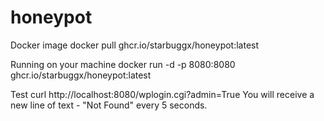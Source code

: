 # honeypot

Docker image
docker pull ghcr.io/starbuggx/honeypot:latest
  
Running on your machine
docker run -d -p 8080:8080 ghcr.io/starbuggx/honeypot:latest
  
Test
curl http://localhost:8080/wplogin.cgi?admin=True
You will receive a new line of text - "Not Found" every 5 seconds.
